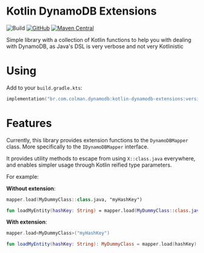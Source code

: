 # Kotlin DynamoDB Extensions

![Build](https://github.com/LeoColman/kotlin-dynamodb-extensions/workflows/Build/badge.svg)
[![GitHub](https://img.shields.io/github/license/LeoColman/kotlin-dynamodb-extensions)](https://github.com/LeoColman/kotlin-dynamodb-extensions/blob/master/LICENSE) [![Maven Central](https://img.shields.io/maven-central/v/group/kotlin-dynamodb-extensions.svg)](https://search.maven.org/search?q=g:group)


Simple library with a collection of Kotlin functions to help you with dealing with DynamoDB, as Java's DSL is very verbose
and not very Kotlinistic

# Using

Add to your `build.gradle.kts`:
```kotlin
implementation("br.com.colman.dynamodb:kotlin-dynamodb-extensions:version")
```

# Features
Currently, this library provides extension functions to the `DynamoDBMapper` class. More specifically to the `IDynamoDBMapper` interface.

It provides utility methods to escape from using `X::class.java` everywhere, and enables simpler usage through Kotlin reified type parameters.

For example:

**Without extension**:
```kotlin
mapper.load(MyDummyClass::class.java, "myHashKey")

fun loadMyEntity(hashKey: String) = mapper.load(MyDummyClass::class.java, hashKey)
```

**With extension**:
```kotlin
mapper.load<MyDummyClass>("myHashKey")

fun loadMyEntity(hashKey: String): MyDummyClass = mapper.load(hashKey)
```
